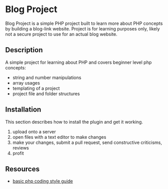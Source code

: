 # Blog Project

Blog Project is a simple PHP project built to learn more about PHP concepts by building a blog-link website. Project is for learning purposes only, likely not a secure project to use for an actual blog website.


## Description

A simple project for learning about PHP and covers beginner level php concepts:

- string and number manipulations
- array usages
- templating of a project
- project file and folder structures

## Installation

This section describes how to install the plugin and get it working.

1. upload onto a server
2. open files with a text editor to make changes
3. make your changes, submit a pull request, send constructive criticisms, reviews
4. profit


## Resources
- [basic php coding style guide](https://en.wikibooks.org/wiki/PHP_Programming/Coding_Standards#Header_Comment_Blocks) 
